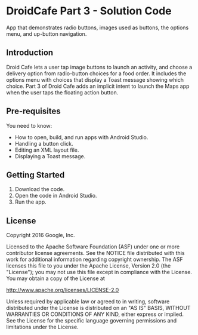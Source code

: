DroidCafe Part 3 - Solution Code
================================

App that demonstrates radio buttons, images used as buttons, the options menu, and
up-button navigation.

Introduction
------------

Droid Cafe lets a user tap image buttons to launch an activity, and choose a
delivery option from radio-button choices for a food order. It includes the
options menu with choices that display a Toast message showing which choice.
Part 3 of Droid Cafe adds an implicit intent to launch the Maps app
when the user taps the floating action button.

Pre-requisites
--------------

You need to know:
- How to open, build, and run apps with Android Studio.
- Handling a button click.
- Editing an XML layout file.
- Displaying a Toast message.

Getting Started
---------------

1. Download the code.
2. Open the code in Android Studio.
3. Run the app.


License
-------

Copyright 2016 Google, Inc.

Licensed to the Apache Software Foundation (ASF) under one or more contributor
license agreements.  See the NOTICE file distributed with this work for
additional information regarding copyright ownership.  The ASF licenses this
file to you under the Apache License, Version 2.0 (the "License"); you may not
use this file except in compliance with the License.  You may obtain a copy of
the License at

  http://www.apache.org/licenses/LICENSE-2.0

Unless required by applicable law or agreed to in writing, software
distributed under the License is distributed on an "AS IS" BASIS, WITHOUT
WARRANTIES OR CONDITIONS OF ANY KIND, either express or implied.  See the
License for the specific language governing permissions and limitations under
the License.
